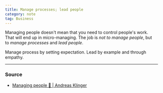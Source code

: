 ```yaml
---
title: Manage processes; lead people
category: note
tag: Business
---
```

Managing people doesn't mean that you need to control people's work. That will end up in micro-managing. The job is _not to manage people_, but to _manage processes_ and _lead people_.

Manage process by setting expectation. Lead by example and through empathy. 

--- 
### Source
- [Managing people 🤯 | Andreas Klinger](https://klinger.io/posts/managing-people-%F0%9F%A4%AF)